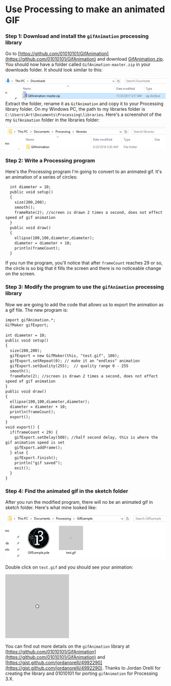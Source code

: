 # Use Processing to make an animated GIF
### Step 1: Download and install the `gifAnimation` processing library
Go to [https://github.com/01010101/GifAnimation](https://github.com/01010101/GifAnimation) and download [GifAnimation.zip](https://github.com/01010101/GifAnimation/archive/master.zip). You should now have a folder called `GifAnimation-master.zip` in your downloads folder. It should look similar to this:    

![](GifAnimation1.PNG)    
Extract the folder, rename it as `GifAnimation` and copy it to your Processing library folder. On my Windows PC, the path to my libraries folder is `C:\Users\Art\Documents\Processing\libraries`. Here's a screenshot of the my `GifAnimation` folder in the libraries folder:   

![](GifAnimation2.PNG)   

### Step 2: Write a Processing program
Here's the Processing program I'm going to convert to an animated gif. It's an animation of a series of circles:   

```Processing
  int diameter = 10;
  public void setup()
  {
    size(200,200);
    smooth();
    frameRate(2); //screen is drawn 2 times a second, does not effect speed of gif animation
  }
  public void draw()
  {
    ellipse(100,100,diameter,diameter);
    diameter = diameter + 10;
    println(frameCount);
  }
  ```
  
If you run the program, you'll notice that after `frameCount` reaches 29 or so, the circle is so big that it fills the screen and there is no noticeable change on the screen.
### Step 3: Modify the program to use the `gifAnimation` processing library
Now we are going to add the code that allows us to export the animation as a gif file. The new program is:   

```Processing
import gifAnimation.*;
GifMaker gifExport;

int diameter = 10;
public void setup()
{
  size(200,200);
  gifExport = new GifMaker(this, "test.gif", 100);
  gifExport.setRepeat(0); // make it an "endless" animation
  gifExport.setQuality(255);  // quality range 0 - 255
  smooth();
  frameRate(2); //screen is drawn 2 times a second, does not effect speed of gif animation
}
public void draw()
{
  ellipse(100,100,diameter,diameter);
  diameter = diameter + 10;
  println(frameCount);
  export();
}
void export() {
  if(frameCount < 29) {
    gifExport.setDelay(500); //half second delay, this is where the gif animation speed is set
    gifExport.addFrame();
  } else {
    gifExport.finish();
    println("gif saved");
    exit();
  }
}
  ```
  
### Step 4: Find the animated gif in the sketch folder
After you run the modified program, there will no be an animated gif in sketch folder. Here's what mine looked like:   

![](GifAnimation3.PNG)   

Double click on `test.gif` and you should see your animation:   

![](test.gif)    

You can find out more details on the `gifAnimation` library at [https://github.com/01010101/GifAnimation](https://github.com/01010101/GifAnimation) and [https://gist.github.com/jordanorelli/4992290](https://gist.github.com/jordanorelli/4992290). Thanks to Jordan Orelli for creating the library and 01010101 for porting `gifAnimation` for Processing 3.X.

